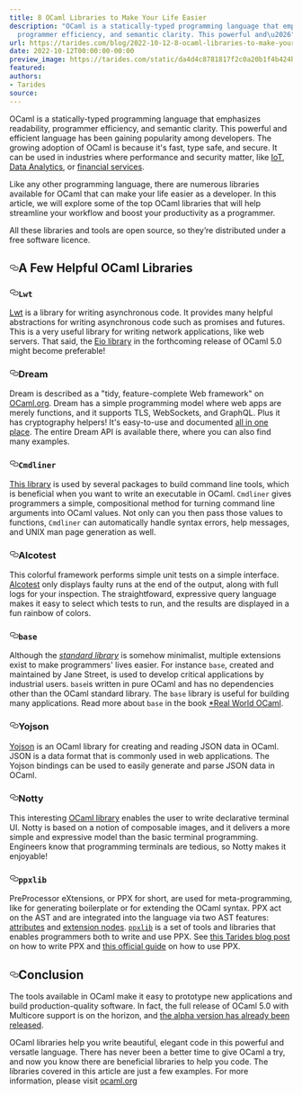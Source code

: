 ```yaml
---
title: 8 OCaml Libraries to Make Your Life Easier
description: "OCaml is a statically-typed programming language that emphasizes readability,
  programmer efficiency, and semantic clarity. This powerful and\u2026"
url: https://tarides.com/blog/2022-10-12-8-ocaml-libraries-to-make-your-life-easier
date: 2022-10-12T00:00:00-00:00
preview_image: https://tarides.com/static/da4d4c8781817f2c0a20b1f4b424b4c9/97432/libraries.jpg
featured:
authors:
- Tarides
source:
---
```


<p>OCaml is a statically-typed programming language that emphasizes readability, programmer efficiency, and semantic clarity. This powerful and efficient language has been gaining popularity among developers. The growing adoption of OCaml is because it's fast, type safe, and secure. It can be used in industries where performance and security matter, like <a href="https://ocaml.org/success-stories/sensor-analytics-and-automation-platform-for-sustainable-agriculture">IoT</a>, <a href="https://ocaml.org/success-stories/peta-byte-scale-web-crawler">Data Analytics</a>, or <a href="https://ocaml.org/success-stories/large-scale-trading-system">financial services</a>.</p>
<p>Like any other programming language, there are numerous libraries available for OCaml that can make your life easier as a developer. In this article, we will explore some of the top OCaml libraries that will help streamline your workflow and boost your productivity as a programmer.</p>
<p>All these libraries and tools are open source, so they&rsquo;re distributed under a free software licence.</p>
<h2 style="position:relative;"><a href="https://tarides.com/feed.xml#a-few-helpful-ocaml-libraries" aria-label="a few helpful ocaml libraries permalink" class="anchor before"><svg aria-hidden="true" focusable="false" height="16" version="1.1" viewbox="0 0 16 16" width="16"><path fill-rule="evenodd" d="M4 9h1v1H4c-1.5 0-3-1.69-3-3.5S2.55 3 4 3h4c1.45 0 3 1.69 3 3.5 0 1.41-.91 2.72-2 3.25V8.59c.58-.45 1-1.27 1-2.09C10 5.22 8.98 4 8 4H4c-.98 0-2 1.22-2 2.5S3 9 4 9zm9-3h-1v1h1c1 0 2 1.22 2 2.5S13.98 12 13 12H9c-.98 0-2-1.22-2-2.5 0-.83.42-1.64 1-2.09V6.25c-1.09.53-2 1.84-2 3.25C6 11.31 7.55 13 9 13h4c1.45 0 3-1.69 3-3.5S14.5 6 13 6z"></path></svg></a>A Few Helpful OCaml Libraries</h2>
<h3 style="position:relative;"><a href="https://tarides.com/feed.xml#lwt" aria-label="lwt permalink" class="anchor before"><svg aria-hidden="true" focusable="false" height="16" version="1.1" viewbox="0 0 16 16" width="16"><path fill-rule="evenodd" d="M4 9h1v1H4c-1.5 0-3-1.69-3-3.5S2.55 3 4 3h4c1.45 0 3 1.69 3 3.5 0 1.41-.91 2.72-2 3.25V8.59c.58-.45 1-1.27 1-2.09C10 5.22 8.98 4 8 4H4c-.98 0-2 1.22-2 2.5S3 9 4 9zm9-3h-1v1h1c1 0 2 1.22 2 2.5S13.98 12 13 12H9c-.98 0-2-1.22-2-2.5 0-.83.42-1.64 1-2.09V6.25c-1.09.53-2 1.84-2 3.25C6 11.31 7.55 13 9 13h4c1.45 0 3-1.69 3-3.5S14.5 6 13 6z"></path></svg></a><strong><code>Lwt</code></strong></h3>
<p><a href="https://github.com/ocsigen/lwt">Lwt</a> is a library for writing asynchronous code. It provides many helpful abstractions for writing asynchronous code such as promises and futures. This is a very useful library for writing network applications, like web servers. That said, the <a href="https://ocaml.org/p/eio/0.5">Eio library</a> in the forthcoming release of OCaml 5.0 might become preferable!</p>
<h3 style="position:relative;"><a href="https://tarides.com/feed.xml#dream" aria-label="dream permalink" class="anchor before"><svg aria-hidden="true" focusable="false" height="16" version="1.1" viewbox="0 0 16 16" width="16"><path fill-rule="evenodd" d="M4 9h1v1H4c-1.5 0-3-1.69-3-3.5S2.55 3 4 3h4c1.45 0 3 1.69 3 3.5 0 1.41-.91 2.72-2 3.25V8.59c.58-.45 1-1.27 1-2.09C10 5.22 8.98 4 8 4H4c-.98 0-2 1.22-2 2.5S3 9 4 9zm9-3h-1v1h1c1 0 2 1.22 2 2.5S13.98 12 13 12H9c-.98 0-2-1.22-2-2.5 0-.83.42-1.64 1-2.09V6.25c-1.09.53-2 1.84-2 3.25C6 11.31 7.55 13 9 13h4c1.45 0 3-1.69 3-3.5S14.5 6 13 6z"></path></svg></a><strong>Dream</strong></h3>
<p>Dream is described as a &quot;tidy, feature-complete Web framework&quot; on <a href="https://ocaml.org/p/dream/1.0.0~alpha4">OCaml.org</a>. Dream has a simple programming model where web apps are merely functions, and it supports TLS, WebSockets, and GraphQL. Plus it has cryptography helpers! It's easy-to-use and documented <a href="https://aantron.github.io/dream/">all in one place</a>. The entire Dream API is available there, where you can also find many examples.</p>
<h3 style="position:relative;"><a href="https://tarides.com/feed.xml#cmdliner" aria-label="cmdliner permalink" class="anchor before"><svg aria-hidden="true" focusable="false" height="16" version="1.1" viewbox="0 0 16 16" width="16"><path fill-rule="evenodd" d="M4 9h1v1H4c-1.5 0-3-1.69-3-3.5S2.55 3 4 3h4c1.45 0 3 1.69 3 3.5 0 1.41-.91 2.72-2 3.25V8.59c.58-.45 1-1.27 1-2.09C10 5.22 8.98 4 8 4H4c-.98 0-2 1.22-2 2.5S3 9 4 9zm9-3h-1v1h1c1 0 2 1.22 2 2.5S13.98 12 13 12H9c-.98 0-2-1.22-2-2.5 0-.83.42-1.64 1-2.09V6.25c-1.09.53-2 1.84-2 3.25C6 11.31 7.55 13 9 13h4c1.45 0 3-1.69 3-3.5S14.5 6 13 6z"></path></svg></a><strong><code>Cmdliner</code></strong></h3>
<p><a href="https://ocaml.org/p/cmdliner/1.1.0/doc/index.html - [404 Not Found]">This library</a> is used by several packages to build command line tools, which is beneficial when you want to write an executable in OCaml. <code>Cmdliner</code> gives programmers a simple, compositional method for turning command line arguments into OCaml values. Not only can you then pass those values to functions, <code>Cmdliner</code> can automatically handle syntax errors, help messages, and UNIX man page generation as well.</p>
<h3 style="position:relative;"><a href="https://tarides.com/feed.xml#alcotest" aria-label="alcotest permalink" class="anchor before"><svg aria-hidden="true" focusable="false" height="16" version="1.1" viewbox="0 0 16 16" width="16"><path fill-rule="evenodd" d="M4 9h1v1H4c-1.5 0-3-1.69-3-3.5S2.55 3 4 3h4c1.45 0 3 1.69 3 3.5 0 1.41-.91 2.72-2 3.25V8.59c.58-.45 1-1.27 1-2.09C10 5.22 8.98 4 8 4H4c-.98 0-2 1.22-2 2.5S3 9 4 9zm9-3h-1v1h1c1 0 2 1.22 2 2.5S13.98 12 13 12H9c-.98 0-2-1.22-2-2.5 0-.83.42-1.64 1-2.09V6.25c-1.09.53-2 1.84-2 3.25C6 11.31 7.55 13 9 13h4c1.45 0 3-1.69 3-3.5S14.5 6 13 6z"></path></svg></a><strong>Alcotest</strong></h3>
<p>This colorful framework performs simple unit tests on a simple interface. <a href="https://github.com/mirage/alcotest">Alcotest</a> only displays faulty runs at the end of the output, along with full logs for your inspection. The straightfoward, expressive query language makes it easy to select which tests to run, and the results are displayed in a fun rainbow of colors.</p>
<h3 style="position:relative;"><a href="https://tarides.com/feed.xml#base" aria-label="base permalink" class="anchor before"><svg aria-hidden="true" focusable="false" height="16" version="1.1" viewbox="0 0 16 16" width="16"><path fill-rule="evenodd" d="M4 9h1v1H4c-1.5 0-3-1.69-3-3.5S2.55 3 4 3h4c1.45 0 3 1.69 3 3.5 0 1.41-.91 2.72-2 3.25V8.59c.58-.45 1-1.27 1-2.09C10 5.22 8.98 4 8 4H4c-.98 0-2 1.22-2 2.5S3 9 4 9zm9-3h-1v1h1c1 0 2 1.22 2 2.5S13.98 12 13 12H9c-.98 0-2-1.22-2-2.5 0-.83.42-1.64 1-2.09V6.25c-1.09.53-2 1.84-2 3.25C6 11.31 7.55 13 9 13h4c1.45 0 3-1.69 3-3.5S14.5 6 13 6z"></path></svg></a><strong><code>base</code></strong></h3>
<p>Although the <a href="https://dev.realworldocaml.org/prologue.html#the-core-standard-library"><em>standard library</em></a> is somehow minimalist, multiple extensions exist to make programmers' lives easier. For instance <code>base</code>, created and maintained by Jane Street, is used to develop critical applications by industrial users. <code>base</code>is written in pure OCaml and has no dependencies other than the OCaml standard library. The <code>base</code> library is useful for building many applications. Read more about <code>base</code> in the book <a href="https://dev.realworldocaml.org/prologue.html#the-core-standard-library">*Real World OCaml</a>.</p>
<h3 style="position:relative;"><a href="https://tarides.com/feed.xml#yojson" aria-label="yojson permalink" class="anchor before"><svg aria-hidden="true" focusable="false" height="16" version="1.1" viewbox="0 0 16 16" width="16"><path fill-rule="evenodd" d="M4 9h1v1H4c-1.5 0-3-1.69-3-3.5S2.55 3 4 3h4c1.45 0 3 1.69 3 3.5 0 1.41-.91 2.72-2 3.25V8.59c.58-.45 1-1.27 1-2.09C10 5.22 8.98 4 8 4H4c-.98 0-2 1.22-2 2.5S3 9 4 9zm9-3h-1v1h1c1 0 2 1.22 2 2.5S13.98 12 13 12H9c-.98 0-2-1.22-2-2.5 0-.83.42-1.64 1-2.09V6.25c-1.09.53-2 1.84-2 3.25C6 11.31 7.55 13 9 13h4c1.45 0 3-1.69 3-3.5S14.5 6 13 6z"></path></svg></a><strong>Yojson</strong></h3>
<p><a href="https://github.com/ocaml-community/yojson">Yojson</a> is an OCaml library for creating and reading JSON data in OCaml. JSON is a data format that is commonly used in web applications. The Yojson bindings can be used to easily generate and parse JSON data in OCaml.</p>
<h3 style="position:relative;"><a href="https://tarides.com/feed.xml#notty" aria-label="notty permalink" class="anchor before"><svg aria-hidden="true" focusable="false" height="16" version="1.1" viewbox="0 0 16 16" width="16"><path fill-rule="evenodd" d="M4 9h1v1H4c-1.5 0-3-1.69-3-3.5S2.55 3 4 3h4c1.45 0 3 1.69 3 3.5 0 1.41-.91 2.72-2 3.25V8.59c.58-.45 1-1.27 1-2.09C10 5.22 8.98 4 8 4H4c-.98 0-2 1.22-2 2.5S3 9 4 9zm9-3h-1v1h1c1 0 2 1.22 2 2.5S13.98 12 13 12H9c-.98 0-2-1.22-2-2.5 0-.83.42-1.64 1-2.09V6.25c-1.09.53-2 1.84-2 3.25C6 11.31 7.55 13 9 13h4c1.45 0 3-1.69 3-3.5S14.5 6 13 6z"></path></svg></a><strong>Notty</strong></h3>
<p>This interesting <a href="https://ocaml.org/p/notty/0.2.3">OCaml library</a> enables the user to write declarative terminal UI. Notty is based on a notion
of composable images, and it delivers a more simple and expressive model than the basic terminal programming. Engineers know that programming terminals are tedious, so Notty makes it enjoyable!</p>
<h3 style="position:relative;"><a href="https://tarides.com/feed.xml#ppxlib" aria-label="ppxlib permalink" class="anchor before"><svg aria-hidden="true" focusable="false" height="16" version="1.1" viewbox="0 0 16 16" width="16"><path fill-rule="evenodd" d="M4 9h1v1H4c-1.5 0-3-1.69-3-3.5S2.55 3 4 3h4c1.45 0 3 1.69 3 3.5 0 1.41-.91 2.72-2 3.25V8.59c.58-.45 1-1.27 1-2.09C10 5.22 8.98 4 8 4H4c-.98 0-2 1.22-2 2.5S3 9 4 9zm9-3h-1v1h1c1 0 2 1.22 2 2.5S13.98 12 13 12H9c-.98 0-2-1.22-2-2.5 0-.83.42-1.64 1-2.09V6.25c-1.09.53-2 1.84-2 3.25C6 11.31 7.55 13 9 13h4c1.45 0 3-1.69 3-3.5S14.5 6 13 6z"></path></svg></a><strong><code>ppxlib</code></strong></h3>
<p>PreProcessor eXtensions, or PPX for short, are used for meta-programming, like for generating boilerplate or for extending the OCaml syntax. PPX act on the AST and are integrated into the language via two AST features: <a href="https://ocaml.org/manual/attributes.html">attributes</a> and <a href="https://ocaml.org/manual/extensionnodes.html">extension nodes</a>. <a href="https://github.com/ocaml-ppx/ppxlib"><code>ppxlib</code></a> is a set of tools and libraries that enables programmers both to write and use PPX. See <a href="https://tarides.com/blog/2019-05-09-an-introduction-to-ocaml-ppx-ecosystem">this Tarides blog post</a> on how to write PPX and <a href="https://ocaml.org/docs/metaprogramming">this official guide</a> on how to use PPX.</p>
<h2 style="position:relative;"><a href="https://tarides.com/feed.xml#conclusion" aria-label="conclusion permalink" class="anchor before"><svg aria-hidden="true" focusable="false" height="16" version="1.1" viewbox="0 0 16 16" width="16"><path fill-rule="evenodd" d="M4 9h1v1H4c-1.5 0-3-1.69-3-3.5S2.55 3 4 3h4c1.45 0 3 1.69 3 3.5 0 1.41-.91 2.72-2 3.25V8.59c.58-.45 1-1.27 1-2.09C10 5.22 8.98 4 8 4H4c-.98 0-2 1.22-2 2.5S3 9 4 9zm9-3h-1v1h1c1 0 2 1.22 2 2.5S13.98 12 13 12H9c-.98 0-2-1.22-2-2.5 0-.83.42-1.64 1-2.09V6.25c-1.09.53-2 1.84-2 3.25C6 11.31 7.55 13 9 13h4c1.45 0 3-1.69 3-3.5S14.5 6 13 6z"></path></svg></a>Conclusion</h2>
<p>The tools available in OCaml make it easy to prototype new applications and build production-quality software. In fact, the full release of OCaml 5.0 with Multicore support is on the horizon, and <a href="https://tarides.com/blog/2022-06-15-ocaml-5-alpha-release">the alpha version has already been released</a>.</p>
<p>OCaml libraries help you write beautiful, elegant code in this powerful and versatle language. There has never been a better time to give OCaml a try, and now you know there are beneficial libraries to help you code. The libraries covered in this article are just a few examples. For more information, please visit <a href="https://ocaml.org/packages">ocaml.org</a></p>
